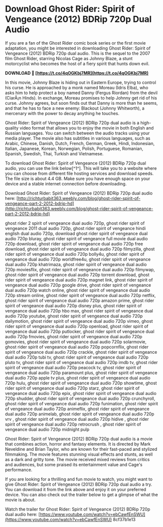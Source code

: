 
 
# Download Ghost Rider: Spirit of Vengeance (2012) BDRip 720p Dual Audio
 
If you are a fan of the Ghost Rider comic book series or the first movie adaptation, you might be interested in downloading Ghost Rider: Spirit of Vengeance (2012) BDRip 720p dual audio. This is the sequel to the 2007 film Ghost Rider, starring Nicolas Cage as Johnny Blaze, a stunt motorcyclist who becomes the host of a fiery spirit that hunts down evil.
 
**DOWNLOAD 🔗 [https://t.co/4qOGKbj7MR](https://t.co/4qOGKbj7MR)**


 
In this movie, Johnny Blaze is hiding out in Eastern Europe, trying to control his curse. He is approached by a monk named Moreau (Idris Elba), who asks him to help protect a boy named Danny (Fergus Riordan) from the devil (CiarÃ¡n Hinds). In exchange, Moreau promises to help Johnny get rid of his curse. Johnny agrees, but soon finds out that Danny is more than he seems, and that he has to face a new enemy: Blackout (Johnny Whitworth), a mercenary with the power to decay anything he touches.
 
Ghost Rider: Spirit of Vengeance (2012) BDRip 720p dual audio is a high-quality video format that allows you to enjoy the movie in both English and Russian languages. You can switch between the audio tracks using your media player. The movie also has subtitles in various languages, such as Arabic, Chinese, Danish, Dutch, French, German, Greek, Hindi, Indonesian, Italian, Japanese, Korean, Norwegian, Polish, Portuguese, Romanian, Spanish, Swedish, Thai, Turkish and Vietnamese.
 
To download Ghost Rider: Spirit of Vengeance (2012) BDRip 720p dual audio, you can use the link below[^1^]. This will take you to a website where you can choose from different file hosting services and download speeds. The file size is about 4.4 GB. Make sure you have enough space on your device and a stable internet connection before downloading.
 
Download Ghost Rider: Spirit of Vengeance (2012) BDRip 720p dual audio here: [http://richturbabit363.weebly.com/blog/ghost-rider-spirit-of-vengeance-part-2-2012-bdrip-hd](http://richturbabit363.weebly.com/blog/ghost-rider-spirit-of-vengeance-part-2-2012-bdrip-hd)
 
ghost rider 2 spirit of vengeance dual audio 720p,  ghost rider spirit of vengeance 2011 dual audio 720p,  ghost rider spirit of vengeance hindi english dual audio 720p,  download ghost rider spirit of vengeance dual audio 720p bluray,  ghost rider spirit of vengeance full movie dual audio 720p download,  ghost rider spirit of vengeance dual audio 720p free download,  ghost rider spirit of vengeance dual audio 720p filmyzilla,  ghost rider spirit of vengeance dual audio 720p bolly4u,  ghost rider spirit of vengeance dual audio 720p worldfree4u,  ghost rider spirit of vengeance dual audio 720p khatrimaza,  ghost rider spirit of vengeance dual audio 720p moviesflix,  ghost rider spirit of vengeance dual audio 720p filmywap,  ghost rider spirit of vengeance dual audio 720p torrent download,  ghost rider spirit of vengeance dual audio 720p magnet link,  ghost rider spirit of vengeance dual audio 720p google drive,  ghost rider spirit of vengeance dual audio 720p watch online,  ghost rider spirit of vengeance dual audio 720p stream online,  ghost rider spirit of vengeance dual audio 720p netflix,  ghost rider spirit of vengeance dual audio 720p amazon prime,  ghost rider spirit of vengeance dual audio 720p disney plus,  ghost rider spirit of vengeance dual audio 720p hbo max,  ghost rider spirit of vengeance dual audio 720p youtube,  ghost rider spirit of vengeance dual audio 720p dailymotion,  ghost rider spirit of vengeance dual audio 720p vimeo,  ghost rider spirit of vengeance dual audio 720p openload,  ghost rider spirit of vengeance dual audio 720p putlocker,  ghost rider spirit of vengeance dual audio 720p fmovies,  ghost rider spirit of vengeance dual audio 720p gomovies,  ghost rider spirit of vengeance dual audio 720p solarmovie,  ghost rider spirit of vengeance dual audio 720p popcornflix,  ghost rider spirit of vengeance dual audio 720p crackle,  ghost rider spirit of vengeance dual audio 720p tubi tv,  ghost rider spirit of vengeance dual audio 720p pluto tv,  ghost rider spirit of vengeance dual audio 720p imdb tv,  ghost rider spirit of vengeance dual audio 720p peacock tv,  ghost rider spirit of vengeance dual audio 720p paramount plus,  ghost rider spirit of vengeance dual audio 720p apple tv plus,  ghost rider spirit of vengeance dual audio 720p hulu,  ghost rider spirit of vengeance dual audio 720p showtime,  ghost rider spirit of vengeance dual audio 720p starz,  ghost rider spirit of vengeance dual audio 720p epix,  ghost rider spirit of vengeance dual audio 720p shudder,  ghost rider spirit of vengeance dual audio 720p crunchyroll,  ghost rider spirit of vengeance dual audio 720p funimation,  ghost rider spirit of vengeance dual audio 720p animeflix,  ghost rider spirit of vengeance dual audio 720p animelab,  ghost rider spirit of vengeance dual audio 720p vrv ,  ghost rider spirit of vengeance dual audio 720p hidive ,  ghost rider spirit of vengeance dual audio 720p retrocrush ,  ghost rider spirit of vengeance dual audio 720p midnight pulp
  
Ghost Rider: Spirit of Vengeance (2012) BDRip 720p dual audio is a movie that combines action, horror and fantasy elements. It is directed by Mark Neveldine and Brian Taylor, who are known for their fast-paced and stylized filmmaking. The movie features stunning visual effects and stunts, as well as a dark and gritty tone. The movie received mixed reviews from critics and audiences, but some praised its entertainment value and Cage's performance.
 
If you are looking for a thrilling and fun movie to watch, you might want to give Ghost Rider: Spirit of Vengeance (2012) BDRip 720p dual audio a try. You can download it from the link above and enjoy it on your preferred device. You can also check out the trailer below to get a glimpse of what the movie is about.
 
Watch the trailer for Ghost Rider: Spirit of Vengeance (2012) BDRip 720p dual audio here: [https://www.youtube.com/watch?v=ebCawfEnSWU](https://www.youtube.com/watch?v=ebCawfEnSWU)
 8cf37b1e13
 
